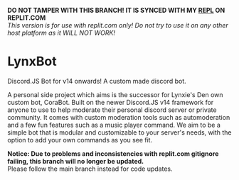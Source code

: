 **DO NOT TAMPER WITH THIS BRANCH! IT IS SYNCED WITH MY [REPL](https://lynxbotrepl.novalynxie.repl.co/) ON REPLIT.COM**  
*This version is for use with replit.com only! Do not try to use it on any other host platform as it WILL NOT WORK!*
# LynxBot
 Discord.JS Bot for v14 onwards! A custom made discord bot.
 
 A personal side project which aims is the successor for Lynxie's Den own custom bot, CoraBot.
 Built on the newer Discord.JS v14 framework for anyone to use to help moderate their personal discord server or private community.
 It comes with custom moderation tools such as automoderation and a few fun features such as a music player command.
 We aim to be a simple bot that is modular and customizable to your server's needs, with the option to add your own commands as you see fit.

**Notice: Due to problems and inconsistencies with replit.com gitignore failing, this branch will no longer be updated.**  
Please follow the main branch instead for code updates.
